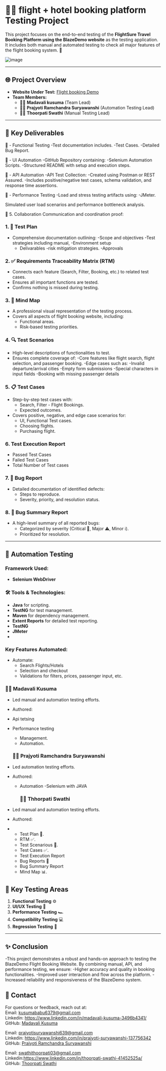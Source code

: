 # 🧑‍💻  flight + hotel booking platform Testing Project
This project focuses on the end-to-end testing of the **FlightSure Travel Booking Platform using the BlazeDemo website** as the testing application. It includes both manual and automated testing to check all major features of the flight booking system. 🚀

![image](https://encrypted-tbn0.gstatic.com/images?q=tbn:ANd9GcRhWEH7pfwaNzo0UDflyIxW-M02VaDZ9Na0Ow&s)


---

## 🌐 Project Overview
- **Website Under Test:** [Flight booking  Demo](https://blazedemo.com/index.php)
- **Team Members:**
  - 👨‍💼 **Madavali  kusuma** (Team Lead)
  - 👨‍💼 **Prajyoti Ramchandra Suryawanshi** (Automation Testing Lead)
  -  👨‍💼 **Thoorpati Swathi** (Manual Testing Lead)
    
---

## 📑 Key Deliverables

🧪 - Functional Testing
       -Test documentation includes.
       -Test Cases.
       -Detailed Bug Report.
       
      

🤖 - UI Automation
      -GitHub Repository containing:
      -Selenium Automation Scripts.
       -Structured README with setup and execution steps.

🔌 - API Automation
         -API Test Collection:
         -Created using Postman or REST Assured.
         -Includes positive/negative test cases, schema validation, and response time assertions.

🚀 - Performance Testing
        -Load and stress testing artifacts using:
         -JMeter.

Simulated user load scenarios and performance bottleneck analysis.

🤝 5. Collaboration
Communication and coordination proof:

### 1. 📝 Test Plan
- Comprehensive documentation outlining:
  -Scope and objectives 
   -Test strategies including manual,
   -Environment setup
   - Delivarables
    -risk mitigation strategies.
    -Approvals 

### 2. ✅ Requirements Traceability Matrix (RTM)
- Connects each feature (Search, Filter, Booking, etc.) to related test cases.
- Ensures all important functions are tested.
- Confirms nothing is missed during testing.

### 3. 🧠 Mind Map
- A professional visual representation of the testing process.
- Covers all aspects of flight booking  website, including:
  - Functional areas.
  - Risk-based testing priorities.

### 4. 🔍 Test Scenarios
   - High-level descriptions of functionalities to test.
   - Ensures complete coverage of:
   -Core features like flight search, flight selection, and passenger booking.
-Edge cases such as:
    -Invalid departure/arrival cities
    -Empty form submissions
    -Special characters in input fields
    -Booking with missing passenger details

### 5. 📋 Test Cases
- Step-by-step test cases with:
  - Search, Filter - Flight Bookings.
  - Expected outcomes.
- Covers positive, negative, and edge case scenarios for:
  - UI, Functional Test cases.
  - Choosing flights.
  - Purchasing flight.

### 6. Test Execution Report
  - Passed Test Cases
  - Failed Test Cases
  - Total Number of Test cases

### 7. 🐞 Bug Report
- Detailed documentation of identified defects:
  - Steps to reproduce.
  - Severity, priority, and resolution status.

### 8. 📃 Bug Summary Report
- A high-level summary of all reported bugs:
  - Categorized by severity (Critical 🛑, Major ⚠️, Minor ℹ️).
  - Prioritized for resolution.

---

## 🤖 Automation Testing

### Framework Used:
- **Selenium WebDriver**

### 🛠️ Tools & Technologies:
- **Java** for scripting.
- **TestNG** for test management.
- **Maven** for dependency management.
- **Extent Reports** for detailed test reporting.
- **TestNG**
- **JMeter**
- 

### Key Features Automated:
- Automate:
    - Search Flights/Hotels
    - Selection and checkout
    - Validations for filters, prices, passenger input, etc.



### 👨‍💼 Madavali Kusuma
- Led manual and automation testing efforts.
- Authored:
- Api tetsing
- Performance testing 
  - Management.
  - Automation.

  ### 👨‍💼 Prajyoti Ramchandra Suryawanshi
- Led automation testing efforts.
- Authored:
  - Automation -Selenium with JAVA
 

     ### 👨‍💼 Thhorpati Swathi
- Led manual and automation testing efforts.
- Authored:
- - Test Plan 📝.
  - RTM ✅.
  - Test Scenarious 📝.
  - Test Cases ✅.
  - Test Execution Report
  - Bug Reports 🐞
  - Bug Summary Report
  - Mind Map 📊.
  


## 🧪 Key Testing Areas
1. **Functional Testing** ⚙️
2. **UI/UX Testing** 🎨
3. **Performance Testing** 🏎️
4. **Compatibility Testing** 💻
5. **Regression Testing** 🔄

---

## ✨ Conclusion

-This project demonstrates a robust and hands-on approach to testing the BlazeDemo Flight Booking Website. By combining manual, API, and performance testing, we ensure:
    -Higher accuracy and quality in booking functionalities.
    -Improved user interaction and flow across the platform.
    -Increased reliability and responsiveness of the BlazeDemo system.


## 📧 Contact
For questions or feedback, reach out at:</br>
Email: kusumababu6379@gmail.com </br>
Linkedin: https://www.linkedin.com/in/madavali-kusuma-3496b4341/</br>
GitHub: [Madavali Kusuma](https://github.com/kusuma6379) </br>

Email: prajyotisuryawanshi639@gmail.com</br>
Linkedin: https://www.linkedin.com/in/prajyoti-suryawanshi-137756342 </br>
GitHub: [Prajyoti Ramchandra Suryawanshi](https://github.com/PrajyotiSuryawanshi) </br>

Email: swathithoorpati03@gmail.com</br>
Linkedin:https://www.linkedin.com/in/thoorpati-swathi-41452525a/ </br>
GitHub: [Thoorpati Swathi](https://github.com/swathi-T3) </br>






